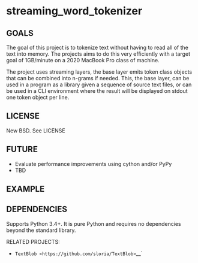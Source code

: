 # streaming_word_tokenizer


GOALS
-----

The goal of this project is to tokenize text without having to read all of the text
into memory. The projects aims to do this very efficiently with a target goal of
1GB/minute on a 2020 MacBook Pro class of machine.

The project uses streaming layers, the base layer emits token class objects that
can be combined into n-grams if needed. This, the base layer, can be used in a
program as a library given a sequence of source text files, or can be used in a
CLI environment where the result will be displayed on stdout one token object per
line.

LICENSE
-------

New BSD. See LICENSE

FUTURE
------

  - Evaluate performance improvements using cython and/or PyPy
  - TBD

EXAMPLE
-------

DEPENDENCIES
------------

Supports Python 3.4+. It is pure Python and requires no dependencies beyond the
standard library.

RELATED PROJECTS:

  - `TextBlob <https://github.com/sloria/TextBlob>`__`
